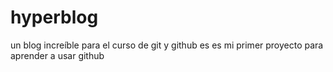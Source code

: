 # hyperblog
un  blog increíble  para  el curso de git y github
es es mi primer proyecto para aprender a usar  github

